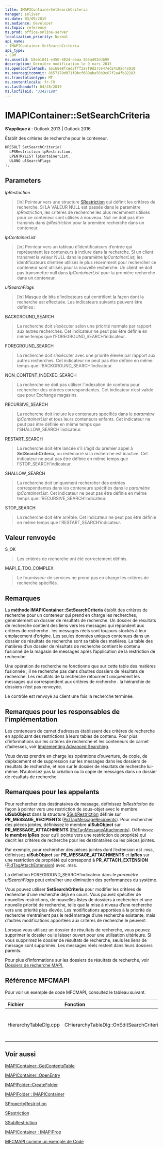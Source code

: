 ```yaml
---
title: IMAPIContainerSetSearchCriteria
manager: soliver
ms.date: 03/09/2015
ms.audience: Developer
ms.topic: reference
ms.prod: office-online-server
localization_priority: Normal
api_name:
- IMAPIContainer.SetSearchCriteria
api_type:
- COM
ms.assetid: b5eb1841-e450-4024-aeaa-3b5a492ddb99
description: Dernière modification le 9 mars 2015
ms.openlocfilehash: a6168e8fced2fff3a7f9d273e47ed2410ac4c010
ms.sourcegitcommit: 8657170d071f9bcf680aba50b9c07f2a4fb82283
ms.translationtype: MT
ms.contentlocale: fr-FR
ms.lasthandoff: 04/28/2019
ms.locfileid: "33427198"
---
```

# <a name="imapicontainersetsearchcriteria"></a>IMAPIContainer::SetSearchCriteria

  
  
**S’applique à** : Outlook 2013 | Outlook 2016 
  
Établit des critères de recherche pour le conteneur.
  
```cpp
HRESULT SetSearchCriteria(
  LPSRestriction lpRestriction,
  LPENTRYLIST lpContainerList,
  ULONG ulSearchFlags
);
```

## <a name="parameters"></a>Parameters

 _lpRestriction_
  
> [in] Pointeur vers une structure [SRestriction](srestriction.md) qui définit les critères de recherche. Si LA VALEUR NULL est passée dans le paramètre  _lpRestriction,_ les critères de recherche les plus récemment utilisés pour ce conteneur sont utilisés à nouveau. Null ne doit pas être transmis dans  _lpRestriction_ pour la première recherche dans un conteneur. 
    
 _lpContainerList_
  
> [in] Pointeur vers un tableau d’identificateurs d’entrée qui représentent les conteneurs à inclure dans la recherche. Si un client transmet la valeur NULL dans le paramètre  _lpContainerList,_ les identificateurs d’entrée utilisés le plus récemment pour rechercher ce conteneur sont utilisés pour la nouvelle recherche. Un client ne doit pas transmettre null dans  _lpContainerList_ pour la première recherche dans un conteneur. 
    
 _ulSearchFlags_
  
> [in] Masque de bits d’indicateurs qui contrôlent la façon dont la recherche est effectuée. Les indicateurs suivants peuvent être définies :
    
BACKGROUND_SEARCH 
  
> La recherche doit s’exécuter selon une priorité normale par rapport aux autres recherches. Cet indicateur ne peut pas être définie en même temps que l’FOREGROUND_SEARCH’indicateur.
    
FOREGROUND_SEARCH 
  
> La recherche doit s’exécuter avec une priorité élevée par rapport aux autres recherches. Cet indicateur ne peut pas être définie en même temps que l’BACKGROUND_SEARCH’indicateur.
    
NON_CONTENT_INDEXED_SEARCH
  
> La recherche ne doit pas utiliser l’indexation de contenu pour rechercher des entrées correspondantes. Cet indicateur n’est valide que pour Exchange magasins.
    
RECURSIVE_SEARCH 
  
> La recherche doit inclure les conteneurs spécifiés dans le  _paramètre lpContainerList_ et tous leurs conteneurs enfants. Cet indicateur ne peut pas être définie en même temps que l’SHALLOW_SEARCH’indicateur. 
    
RESTART_SEARCH 
  
> La recherche doit être lancée s’il s’agit du premier appel à **SetSearchCriteria,** ou redémarré si la recherche est inactive. Cet indicateur ne peut pas être définie en même temps que l’STOP_SEARCH’indicateur.
    
SHALLOW_SEARCH 
  
> La recherche doit uniquement rechercher des entrées correspondantes dans les conteneurs spécifiés dans le _paramètre lpContainerList._ Cet indicateur ne peut pas être définie en même temps que l’RECURSIVE_SEARCH’indicateur. 
    
STOP_SEARCH 
  
> La recherche doit être arrêtée. Cet indicateur ne peut pas être définie en même temps que l’RESTART_SEARCH’indicateur.
    
## <a name="return-value"></a>Valeur renvoyée

S_OK 
  
> Les critères de recherche ont été correctement définis.
    
MAPI_E_TOO_COMPLEX 
  
> Le fournisseur de services ne prend pas en charge les critères de recherche spécifiés.
    
## <a name="remarks"></a>Remarques

La **méthode IMAPIContainer::SetSearchCriteria** établit des critères de recherche pour un conteneur qui prend en charge les recherches, généralement un dossier de résultats de recherche. Un dossier de résultats de recherche contient des liens vers les messages qui répondent aux critères de recherche . les messages réels sont toujours stockés à leur emplacement d’origine. Les seules données uniques contenues dans un dossier de résultats de recherche sont sa table des matières. La table des matières d’un dossier de résultats de recherche contient le contenu fusionné de la magasin de messages après l’application de la restriction de recherche. 
  
Une opération de recherche ne fonctionne que sur cette table des matières fusionnée ; il ne recherche pas dans d’autres dossiers de résultats de recherche. Les résultats de la recherche retournent uniquement les messages qui correspondent aux critères de recherche . la hiérarchie de dossiers n’est pas renvoyée.
  
Le contrôle est renvoyé au client une fois la recherche terminée.
  
## <a name="notes-to-implementers"></a>Remarques pour les responsables de l’implémentation

Les conteneurs de carnet d’adresses établissent des critères de recherche en appliquant des restrictions à leurs tables de contenu. Pour plus d’informations sur les critères de recherche et les conteneurs de carnet d’adresses, voir [Implementing Advanced Searching](implementing-advanced-searching.md).
  
Vous devez prendre en charge les opérations d’ouverture, de copie, de déplacement et de suppression sur les messages dans les dossiers de résultats de recherche, et non sur le dossier de résultats de recherche lui-même. N’autorisez pas la création ou la copie de messages dans un dossier de résultats de recherche. 
  
## <a name="notes-to-callers"></a>Remarques pour les appelants

Pour rechercher des destinataires de message, définissez  _lpRestriction_ de façon à pointer vers une restriction de sous-objet avec le membre **ulSubObject** dans la structure [SSubRestriction](ssubrestriction.md) définie sur **PR_MESSAGE_RECIPIENTS** ([PidTagMessageRecipients](pidtagmessagerecipients-canonical-property.md)). Pour rechercher des pièces jointes, définissez le membre **ulSubObject** sur **PR_MESSAGE_ATTACHMENTS** ([PidTagMessageAttachments](pidtagmessageattachments-canonical-property.md)). Définissez **le membre lpRes** pour qu’il pointe vers une restriction de propriété qui décrit les critères de recherche pour les destinataires ou les pièces jointes. 
  
Par exemple, pour rechercher des pièces jointes dont l’extension est .mss, définissez **ulSubObject** sur **PR_MESSAGE_ATTACHMENTS** et **lpRes** sur une restriction de propriété qui correspond à **PR_ATTACH_EXTENSION** ([PidTagAttachExtension](pidtagattachextension-canonical-property.md)) avec .mss.
  
La définition FOREGROUND_SEARCH’indicateur dans le  _paramètre ulSearchFlags_ peut entraîner une diminution des performances du système. 
  
Vous pouvez utiliser **SetSearchCriteria** pour modifier les critères de recherche d’une recherche déjà en cours. Vous pouvez spécifier de nouvelles restrictions, de nouvelles listes de dossiers à rechercher et une nouvelle priorité de recherche, telle que la mise à niveau d’une recherche vers une priorité plus élevée. Les modifications apportées à la priorité de recherche n’entraînent pas le redémarrage d’une recherche existante, mais d’autres modifications apportées aux critères de recherche le peuvent. 
  
Lorsque vous utilisez un dossier de résultats de recherche, vous pouvez supprimer le dossier ou le laisser ouvert pour une utilisation ultérieure. Si vous supprimez le dossier de résultats de recherche, seuls les liens de message sont supprimés. Les messages réels restent dans leurs dossiers parents. 
  
Pour plus d’informations sur les dossiers de résultats de recherche, voir [Dossiers de recherche MAPI.](mapi-search-folders.md) 
  
## <a name="mfcmapi-reference"></a>Référence MFCMAPI

Pour voir un exemple de code MFCMAPI, consultez le tableau suivant.
  
|**Fichier**|**Fonction**|**Commentaire**|
|:-----|:-----|:-----|
|HierarchyTableDlg.cpp  <br/> |CHierarchyTableDlg::OnEditSearchCriteria  <br/> |MFCMAPI utilise la méthode **IMAPIContainer::SetSearchCriteria** pour écrire des critères de recherche pour un dossier après qu’un utilisateur l’a modifié.  <br/> |
   
## <a name="see-also"></a>Voir aussi



[IMAPIContainer::GetContentsTable](imapicontainer-getcontentstable.md)
  
[IMAPIContainer::OpenEntry](imapicontainer-openentry.md)
  
[IMAPIFolder::CreateFolder](imapifolder-createfolder.md)
  
[IMAPIFolder : IMAPIContainer](imapifolderimapicontainer.md)
  
[SPropertyRestriction](spropertyrestriction.md)
  
[SRestriction](srestriction.md)
  
[SSubRestriction](ssubrestriction.md)
  
[IMAPIContainer : IMAPIProp](imapicontainerimapiprop.md)


[MFCMAPI comme un exemple de Code](mfcmapi-as-a-code-sample.md)

